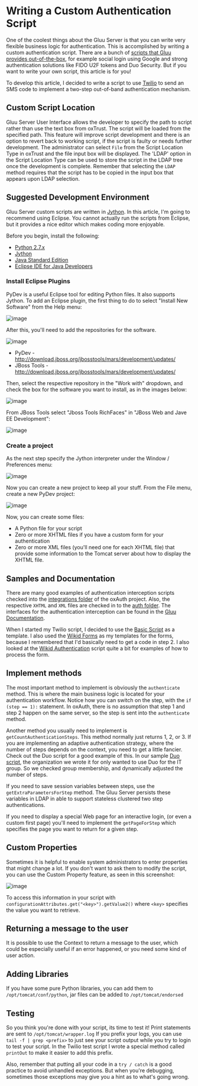 # Writing a Custom Authentication Script

One of the coolest things about the Gluu Server is that you can write
very flexible business logic for authentication. This is accomplished by
writing a custom authentication script. There are a bunch of [scripts
that Gluu provides
out-of-the-box](../reference/interception-scripts/index.md#authentication),
for example social login using Google and strong authentication
solutions like FIDO U2F tokens and Duo Security. But if you want to
write your own script, this article is for you!

To develop this article, I decided to write a script to use
[Twilio](http://twilio.com) to send an SMS code to implement a two-step
out-of-band authentication mechanism.

## Custom Script Location
Gluu Server User Interface allows the developer to specify the path to
script rather than use the text box from oxTrust. The script will be
loaded from the specified path. This feature will improve script
development and there is an option to revert back to working script, if
the script is faulty or needs further development. The administrator can
select `File` from the Script Location Type in oxTrust and the file
input box will be displayed. The 'LDAP' option in the Script Location
Type can be used to store the script in the LDAP tree once the
development is complete. Remember that selecting the `LDAP` method
requires that the script has to be copied in the input box that appears
upon LDAP selection.

## Suggested Development Environment

Gluu Server custom scripts are written in
[Jython](http://www.jython.org/). In this article, I'm going to
recommend using Eclipse. You cannot actually run the scripts from
Eclipse, but it provides a nice editor which makes coding more
enjoyable.

Before you begin, install the following:

 - [Python 2.7.x](https://www.python.org/downloads/)
 - [Jython](http://www.jython.org/downloads.html)
 - [Java Standard Edition](http://www.oracle.com/technetwork/java/javase/terms/products/index.html)
 - [Eclipse IDE for Java Developers](https://eclipse.org/downloads/)

### Install Eclipse Plugins

PyDev is a useful Eclipse tool for editing Python files. It also
supports Jython. To add an Eclipse plugin, the first thing to do to
select "Install New Software" from the Help menu:

![image](https://raw.githubusercontent.com/GluuFederation/docs/master/sources/img/auth_article/01-install-software.jpg)

After this, you'll need to add the repositories for the software.

![image](https://raw.githubusercontent.com/GluuFederation/docs/master/sources/img/auth_article/02-Add-Repositories.jpg)

 - PyDev - http://download.jboss.org/jbosstools/mars/development/updates/
 - JBoss Tools - http://download.jboss.org/jbosstools/mars/development/updates/

Then, select the respective repository in the "Work with" dropdown, and
check the box for the software you want to install, as in the images
below:

![image](https://raw.githubusercontent.com/GluuFederation/docs/master/sources/img/auth_article/03-add-Pydev.jpg)

From JBoss Tools select "Jboss Tools RichFaces" in "JBoss Web and Jave
EE Development":

![image](https://raw.githubusercontent.com/GluuFederation/docs/master/sources/img/auth_article/04-add-jboss-richfaces.jpg)

### Create a project

As the next step specify the Jython interpreter under the Window /
Preferences menu:

![image](https://raw.githubusercontent.com/GluuFederation/docs/master/sources/img/auth_article/05-preferences-jython-interpreter.jpg)

Now you can create a new project to keep all your stuff. From the File
menu, create a new PyDev project:

![image](https://raw.githubusercontent.com/GluuFederation/docs/master/sources/img/auth_article/06-new-pydev-project.jpg)

Now, you can create some files:

 - A Python file for your script
 - Zero or more XHTML files if you have a custom form for your authentication
 - Zero or more XML files (you'll need one for each XHTML file) that
   provide some information to the Tomcat server about how to display
   the XHTML file.

## Samples and Documentation

There are many good examples of authentication interception scripts
checked into the [integrations
folder](https://github.com/GluuFederation/oxAuth/tree/master/Server/integrations)
of the oxAuth project. Also, the respective `XHTML` and `XML` files are
checked in to the [auth
folder](https://github.com/GluuFederation/oxAuth/tree/master/Server/src/main/webapp/auth). The interfaces for the authentication interception can be found in the [Gluu
Documentation](http://www.gluu.org/docs/reference/interception-scripts/#authentication).

When I started my Twilio script, I decided to use the [Basic
Script](https://raw.githubusercontent.com/GluuFederation/oxAuth/master/Server/integrations/basic/BasicExternalAuthenticator.py)
as a template. I also used the [Wikid
Forms](https://github.com/GluuFederation/oxAuth/tree/master/Server/src/main/webapp/auth/wikid) as my templates for the forms, because I remembered that I'd basically
need to get a code in step 2.
I also looked at the [Wikid
Authentication](https://github.com/GluuFederation/oxAuth/blob/master/Server/integrations/wikid/WikidExternalAuthenticator.py)
script quite a bit for examples of how to process the form.

## Implement methods

The most important method to implement is obviously the `authenticate`
method. This is where the main business logic is located for your
authentication workflow. Notice how you can switch on the step, with the
`if (step == 1):` statement. In oxAuth, there is no assumption that step
1 and step 2 happen on the same server, so the step is sent into the
`authenticate` method.

Another method you usually need to implement is
`getCountAuthenticationSteps`. This method normally just returns 1, 2,
or 3. If you are implementing an adaptive authentication strategy, where
the number of steps depends on the context, you need to get a little
fancier. Check out the Duo script for a good example of this. In our
sample [Duo
script](https://github.com/GluuFederation/oxAuth/blob/master/Server/integrations/duo/DuoExternalAuthenticator.py),
the organization we wrote it for only wanted to use Duo for the IT
group. So we checked group membership, and dynamically adjusted the
number of steps.

If you need to save session variables between steps, use the
`getExtraParametersForStep` method. The Gluu Server persists these
variables in LDAP in able to support stateless clustered two step
authentications.

If you need to display a special Web page for an interactive login, (or
even a custom first page) you'll need to implement the `getPageForStep`
which specifies the page you want to return for a given step.

## Custom Properties

Sometimes it is helpful to enable system administrators to enter
properties that might change a lot. If you don't want to ask them to
modify the script, you can use the Custom Property feature, as seen in
this screenshot:

![image](https://raw.githubusercontent.com/GluuFederation/docs/master/sources/img/auth_article/07-custom-properties.jpg)

To access this information in your script with
`configurationAttributes.get("<key>").getValue2()` where `<key>`
specifies the value you want to retrieve.

## Returning a message to the user

It is possible to use the Context to return a message to the user, which
could be especially useful if an error happened, or you need some kind
of user action.

## Adding Libraries

If you have some pure Python libraries, you can add them to `/opt/tomcat/conf/python`,
jar files can be added to `/opt/tomcat/endorsed`

## Testing

So you think you're done with your script, its time to test it! Print statements are sent to
`/opt/tomcat/wrapper.log` If you prefix your logs, you can use `tail -f | grep <prefix>`
to just see your script output while you try to login to test your script. In the Twilio test
script I wrote a special method called `printOut` to make it easier to add this prefix.

Also, remember that putting all your code in a `try / catch` is a good practice to avoid
unhandled exceptions. But when you're debugging, sometimes those exceptions may give you
a hint as to what's going wrong.
